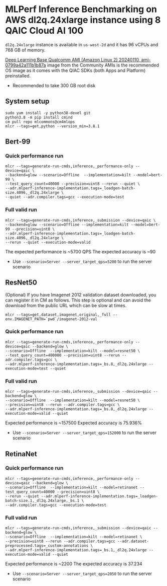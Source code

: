 # MLPerf Inference Benchmarking on AWS dl2q.24xlarge instance using 8 QAIC Cloud AI 100

`dl2q.24xlarge` instance is available in `us-west-2d` and it has 96 vCPUs and 768 GB of memory. 

[Deep Learning Base Qualcomm AMI (Amazon Linux 2) 20240110, ami-0799a42a111b1b87a](https://us-west-2.console.aws.amazon.com/ec2/home?region=us-west-2#LaunchInstances:ami=ami-0799a42a111b1b87a)
image from the Community AMIs is the recommended OS image as it comes with the QIAC SDKs (both Apps and Platform) preinstalled.

* Recommended to take 300 GB root disk


## System setup
```
sudo yum install -y python38-devel git
python3.8 -m pip install cmind
cm pull repo mlcommons@cm4mlops
mlcr --tags=get,python --version_min=3.8.1
```

## Bert-99

### Quick performance run
```
mlcr --tags=generate-run-cmds,inference,_performance-only --device=qaic \
--backend=glow --scenario=Offline  --implementation=kilt --model=bert-99 \
--test_query_count=40000 --precision=uint8 --rerun --quiet \
--adr.mlperf-inference-implementation.tags=_loadgen-batch-size.4096,_dl2q.24xlarge \
--quiet --adr.compiler.tags=gcc --execution-mode=test
```

### Full valid run
```
mlcr --tags=generate-run-cmds,inference,_submission --device=qaic \
--backend=glow --scenario=Offline --implementation=kilt --model=bert-99 --precision=uint8 \
--adr.mlperf-inference-implementation.tags=_loadgen-batch-size.4096,_dl2q.24xlarge \
--rerun --quiet --execution-mode=valid
```

The expected performance is ~5700 QPS
The expected accuracy is ~90
* Use `--scenario=Server --server_target_qps=5200` to run the server scenario


## ResNet50

(Optional)
If you have Imagenet 2012 validation dataset downloaded, you can register it in CM as follows. This step is optional and can avoid the download from the public URL which can be slow at times.
```
mlcr --tags=get,dataset,imagenet,original,_full --env.IMAGENET_PATH=`pwd`/imagenet-2012-val
```

### Quick performance run

```
mlcr --tags=generate-run-cmds,inference,_performance-only --device=qaic --backend=glow \
--scenario=Offline  --implementation=kilt --model=resnet50 \
--test_query_count=400000 --precision=uint8 --rerun --adr.compiler.tags=gcc \
--adr.mlperf-inference-implementation.tags=_bs.8,_dl2q.24xlarge --execution-mode=test --quiet
```

### Full valid run

```
mlcr --tags=generate-run-cmds,inference,_submission --device=qaic --backend=glow \
--scenario=Offline  --implementation=kilt --model=resnet50 \
--precision=uint8 --rerun --adr.compiler.tags=gcc \
--adr.mlperf-inference-implementation.tags=_bs.8,_dl2q.24xlarge --execution-mode=valid --quiet
```
Expected performance is ~157500
Expected accuracy is 75.936%

* Use `--scenario=Server --server_target_qps=152000` to run the server scenario


## RetinaNet

### Quick performance run

```
mlcr --tags=generate-run-cmds,inference,_performance-only --device=qaic --backend=glow \
--scenario=Offline  --implementation=kilt --model=retinanet --test_query_count=40000 --precision=uint8 \
--rerun --quiet --adr.mlperf-inference-implementation.tags=_loadgen-batch-size.1,_dl2q.24xlarge,_bs.1 \
--adr.compiler.tags=gcc --execution-mode=test 
```

### Full valid run

```
mlcr --tags=generate-run-cmds,inference,_submission --device=qaic --backend=glow \
--scenario=Offline  --implementation=kilt --model=retinanet \
--precision=uint8 --rerun --adr.compiler.tags=gcc --adr.dataset-preprocessed.tags=_custom-annotations \
--adr.mlperf-inference-implementation.tags=_bs.1,_dl2q.24xlarge --execution-mode=valid --quiet
```
Expected performance is ~2200
The expected accuracy is 37.234

* Use `--scenario=Server --server_target_qps=2050` to run the server scenario

